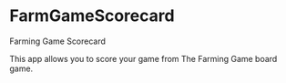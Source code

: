 FarmGameScorecard
=================

Farming Game Scorecard

This app allows you to score your game from The Farming Game board game.

